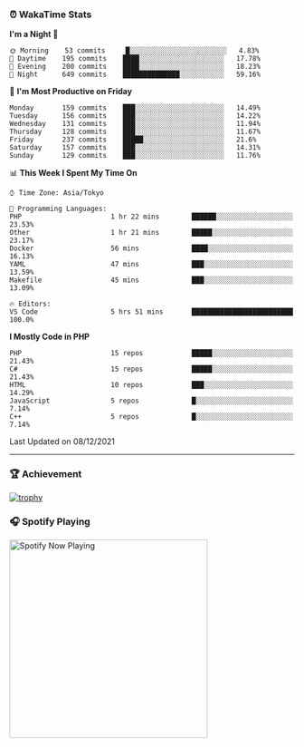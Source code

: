 ### ⏰ WakaTime Stats


<!--START_SECTION:waka-->
**I'm a Night 🦉** 

```text
🌞 Morning    53 commits     █░░░░░░░░░░░░░░░░░░░░░░░░   4.83% 
🌆 Daytime    195 commits    ████░░░░░░░░░░░░░░░░░░░░░   17.78% 
🌃 Evening    200 commits    ████░░░░░░░░░░░░░░░░░░░░░   18.23% 
🌙 Night      649 commits    ██████████████░░░░░░░░░░░   59.16%

```
📅 **I'm Most Productive on Friday** 

```text
Monday       159 commits    ███░░░░░░░░░░░░░░░░░░░░░░   14.49% 
Tuesday      156 commits    ███░░░░░░░░░░░░░░░░░░░░░░   14.22% 
Wednesday    131 commits    ███░░░░░░░░░░░░░░░░░░░░░░   11.94% 
Thursday     128 commits    ███░░░░░░░░░░░░░░░░░░░░░░   11.67% 
Friday       237 commits    █████░░░░░░░░░░░░░░░░░░░░   21.6% 
Saturday     157 commits    ███░░░░░░░░░░░░░░░░░░░░░░   14.31% 
Sunday       129 commits    ███░░░░░░░░░░░░░░░░░░░░░░   11.76%

```


📊 **This Week I Spent My Time On** 

```text
⌚︎ Time Zone: Asia/Tokyo

💬 Programming Languages: 
PHP                      1 hr 22 mins        ██████░░░░░░░░░░░░░░░░░░░   23.53% 
Other                    1 hr 21 mins        █████░░░░░░░░░░░░░░░░░░░░   23.17% 
Docker                   56 mins             ████░░░░░░░░░░░░░░░░░░░░░   16.13% 
YAML                     47 mins             ███░░░░░░░░░░░░░░░░░░░░░░   13.59% 
Makefile                 45 mins             ███░░░░░░░░░░░░░░░░░░░░░░   13.09%

🔥 Editors: 
VS Code                  5 hrs 51 mins       █████████████████████████   100.0%

```

**I Mostly Code in PHP** 

```text
PHP                      15 repos            █████░░░░░░░░░░░░░░░░░░░░   21.43% 
C#                       15 repos            █████░░░░░░░░░░░░░░░░░░░░   21.43% 
HTML                     10 repos            ███░░░░░░░░░░░░░░░░░░░░░░   14.29% 
JavaScript               5 repos             █░░░░░░░░░░░░░░░░░░░░░░░░   7.14% 
C++                      5 repos             █░░░░░░░░░░░░░░░░░░░░░░░░   7.14%

```



 Last Updated on 08/12/2021
<!--END_SECTION:waka-->

---

### 🏆 Achievement

[![trophy](https://github-profile-trophy.vercel.app/?username=Slime-hatena&theme=flat&no-bg=true&no-frame=true&column=8)](https://github.com/ryo-ma/github-profile-trophy)

### 🎧 Spotify Playing

[<img src="https://spotify-now-playing-slime-hatena.vercel.app/api/spotify-playing" alt="Spotify Now Playing" width="350" />](https://open.spotify.com/user/slime_hatena)

<!--
**Slime-hatena/Slime-hatena** is a ✨ _special_ ✨ repository because its `README.md` (this file) appears on your GitHub profile.

Here are some ideas to get you started:

- 🔭 I’m currently working on ...
- 🌱 I’m currently learning ...
- 👯 I’m looking to collaborate on ...
- 🤔 I’m looking for help with ...
- 💬 Ask me about ...
- 📫 How to reach me: ...
- 😄 Pronouns: ...
- ⚡ Fun fact: ...
-->
